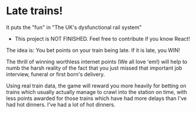 Late trains!
==========================

It puts the "fun" in "The UK's dysfunctional rail system"

* This project is NOT FINISHED. Feel free to contribute if you know React!

The idea is: You bet points on your train being late. If it is late, you WIN!

The thrill of winning worthless internet points (We all love 'em!) will help to numb the harsh reality of the fact that you just missed that important job interview, funeral or first born's delivery. 

Using real train data, the game will reward you more heavily for betting on trains which usually actually manage to crawl into the station on time, with less points awarded for those trains which have had more delays than I've had hot dinners. I've had a lot of hot dinners.

